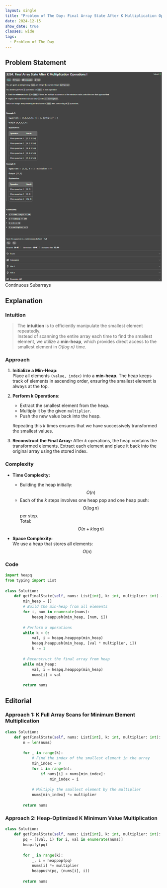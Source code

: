 ```yaml
---
layout: single
title: "Problem of The Day: Final Array State After K Multiplication Operations I"
date: 2024-12-15
show_date: true
classes: wide
tags:
  - Problem of The Day
---
```


## Problem Statement

![problem](/assets/images/2024-12-15_17-13-05-problem-3264.png)Continuous Subarrays

## Explanation

### Intuition

> The **intuition** is to efficiently manipulate the smallest element repeatedly.  
> Instead of scanning the entire array each time to find the smallest element, we utilize a **min-heap**, which provides direct access to the smallest element in _O(log n)_ time.

### Approach

1. **Initialize a Min-Heap:**  
   Place all elements `(value, index)` into a **min-heap**. The heap keeps track of elements in ascending order, ensuring the smallest element is always at the top.

2. **Perform k Operations:**

   - Extract the smallest element from the heap.
   - Multiply it by the given `multiplier`.
   - Push the new value back into the heap.

   Repeating this _k_ times ensures that we have successively transformed the smallest values.

3. **Reconstruct the Final Array:**
   After _k_ operations, the heap contains the transformed elements. Extract each element and place it back into the original array using the stored index.

### Complexity

- **Time Complexity:**

  - Building the heap initially: $$O(n)$$
  - Each of the _k_ steps involves one heap pop and one heap push: $$O(\log n)$$ per step.  
    Total: $$O(n + k \log n)$$

- **Space Complexity:**  
  We use a heap that stores all elements: $$O(n)$$

### Code

```python
import heapq
from typing import List

class Solution:
    def getFinalState(self, nums: List[int], k: int, multiplier: int) -> List[int]:
        min_heap = []
        # Build the min-heap from all elements
        for i, num in enumerate(nums):
            heapq.heappush(min_heap, [num, i])

        # Perform k operations
        while k > 0:
            val, i = heapq.heappop(min_heap)
            heapq.heappush(min_heap, [val * multiplier, i])
            k -= 1

        # Reconstruct the final array from heap
        while min_heap:
            val, i = heapq.heappop(min_heap)
            nums[i] = val

        return nums
```

## Editorial

### Approach 1: K Full Array Scans for Minimum Element Multiplication

```python
class Solution:
    def getFinalState(self, nums: List[int], k: int, multiplier: int):
        n = len(nums)

        for _ in range(k):
            # Find the index of the smallest element in the array
            min_index = 0
            for i in range(n):
                if nums[i] < nums[min_index]:
                    min_index = i

            # Multiply the smallest element by the multiplier
            nums[min_index] *= multiplier

        return nums
```

### Approach 2: Heap-Optimized K Minimum Value Multiplication

```python
class Solution:
    def getFinalState(self, nums: List[int], k: int, multiplier: int):
        pq = [(val, i) for i, val in enumerate(nums)]
        heapify(pq)

        for _ in range(k):
            _, i = heappop(pq)
            nums[i] *= multiplier
            heappush(pq, (nums[i], i))

        return nums
```
